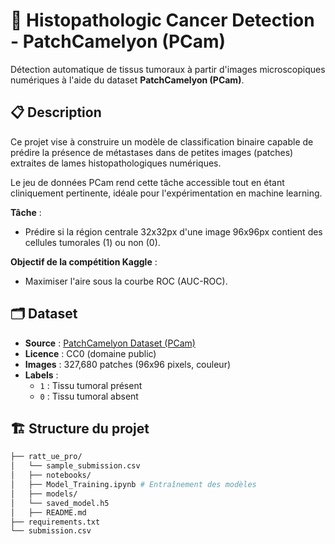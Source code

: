 # 🧬 Histopathologic Cancer Detection - PatchCamelyon (PCam)

Détection automatique de tissus tumoraux à partir d'images microscopiques numériques à l'aide du dataset **PatchCamelyon (PCam)**.

## 📋 Description

Ce projet vise à construire un modèle de classification binaire capable de prédire la présence de métastases dans de petites images (patches) extraites de lames histopathologiques numériques.

Le jeu de données PCam rend cette tâche accessible tout en étant cliniquement pertinente, idéale pour l'expérimentation en machine learning.

**Tâche** : 
- Prédire si la région centrale 32x32px d'une image 96x96px contient des cellules tumorales (1) ou non (0).

**Objectif de la compétition Kaggle** :
- Maximiser l'aire sous la courbe ROC (AUC-ROC).

## 🗂 Dataset

- **Source** : [PatchCamelyon Dataset (PCam)](https://github.com/basveeling/pcam)
- **Licence** : CC0 (domaine public)
- **Images** : 327,680 patches (96x96 pixels, couleur)
- **Labels** : 
  - `1` : Tissu tumoral présent
  - `0` : Tissu tumoral absent

## 🏗 Structure du projet

```bash
├── ratt_ue_pro/
│   └── sample_submission.csv
│   ├── notebooks/
│   ├── Model_Training.ipynb # Entraînement des modèles
│   ├── models/
│   └── saved_model.h5
│   ├── README.md
├── requirements.txt
└── submission.csv
